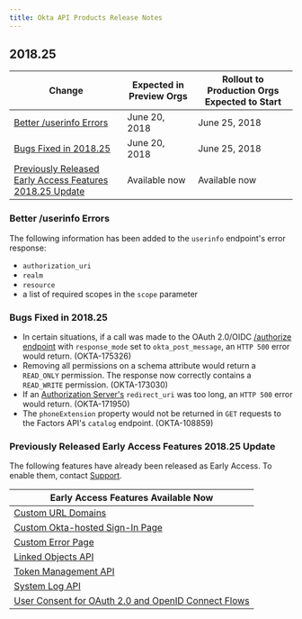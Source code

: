 ```yaml
---
title: Okta API Products Release Notes
---
```


## 2018.25

| Change                                                                                                                | Expected in Preview Orgs | Rollout to Production Orgs Expected to Start |
| --------------------------------------------------------------------------------------------------------------------- | ------------------------ | -------------------------------------------- |
| [Better /userinfo Errors](#better-userinfo-errors)                                                                    | June 20, 2018            | June 25, 2018                                |
| [Bugs Fixed in 2018.25](#bugs-fixed-in-2018-25)                                                                        | June 20, 2018            | June 25, 2018                                |
| [Previously Released Early Access Features 2018.25 Update](#previously-released-early-access-features-2018-25-update) | Available now            | Available now                                |

### Better /userinfo Errors

The following information has been added to the `userinfo` endpoint's error response:

* `authorization_uri`
* `realm`
* `resource`
* a list of required scopes in the `scope` parameter <!-- OKTA-170686 -->

### Bugs Fixed in 2018.25

* In certain situations, if a call was made to the OAuth 2.0/OIDC [/authorize endpoint](/docs/reference/api/oidc/#authorize) with `response_mode` set to  `okta_post_message`, an `HTTP 500` error would return. (OKTA-175326)
* Removing all permissions on a schema attribute would return a `READ_ONLY` permission. The response now correctly contains a `READ_WRITE` permission. (OKTA-173030)
* If an [Authorization Server's](/docs/reference/api/authorization-servers/) `redirect_uri` was too long, an `HTTP 500` error would return. (OKTA-171950)
* The `phoneExtension` property would not be returned in `GET` requests to the Factors API's `catalog` endpoint. (OKTA-108859)

### Previously Released Early Access Features 2018.25 Update

The following features have already been released as Early Access. To enable them, contact [Support](https://support.okta.com/help/open_case).

| Early Access Features Available Now                                                                                                 |
| ----------------------------------------------------------------------------------------------------------------------------------- |
| [Custom URL Domains](#custom-url-domains-are-in-early-access)                                                                       |
| [Custom Okta-hosted Sign-In Page](#custom-okta-hosted-sign-in-page-is-in-early-access)                                              |
| [Custom Error Page](#custom-error-page-is-in-early-access)                                                                          |
| [Linked Objects API](#linked-objects-api-in-early-access-ea)                                                                        |
| [Token Management API](#token-management-api-is-in-early-access-ea)                                                                 |
| [System Log API](#system-log-api-is-in-early-access-ea)                                                                             |
| [User Consent for OAuth 2.0 and OpenID Connect Flows](#user-consent-for-oauth-20-and-openid-connect-flows-in-early-availability-ea)  |
